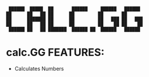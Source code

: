  ```
  ██████  █████  ██       ██████     ██████   ██████  
██      ██   ██ ██      ██         ██       ██       
██      ███████ ██      ██         ██   ███ ██   ███ 
██      ██   ██ ██      ██         ██    ██ ██    ██ 
 ██████ ██   ██ ███████  ██████ ██  ██████   ██████  
```
# calc.GG FEATURES: #
* Calculates Numbers
